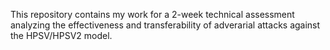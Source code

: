 This repository contains my work for a 2-week technical assessment analyzing the effectiveness and transferability of adverarial attacks against the HPSV/HPSV2 model.
